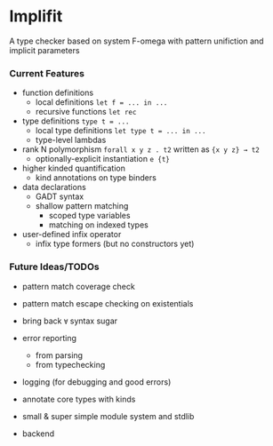 # Implifit
A type checker based on system F-omega with pattern unifiction and implicit parameters

### Current Features
- function definitions
    - local definitions `let f = ... in ...`
    - recursive functions `let rec`
- type definitions `type t = ...`
    - local type definitions `let type t = ... in ...`
    - type-level lambdas
- rank N polymorphism `forall x y z . t2` written as `{x y z} → t2`
    - optionally-explicit instantiation `e {t}`
- higher kinded quantification
    - kind annotations on type binders
- data declarations
    - GADT syntax
    - shallow pattern matching
        - scoped type variables
        - matching on indexed types
- user-defined infix operator
    - infix type formers (but no constructors yet)

### Future Ideas/TODOs
- pattern match coverage check
- pattern match escape checking on existentials

- bring back `∀` syntax sugar

- error reporting
    - from parsing
    - from typechecking
- logging (for debugging and good errors)

- annotate core types with kinds
- small & super simple module system and stdlib

- backend